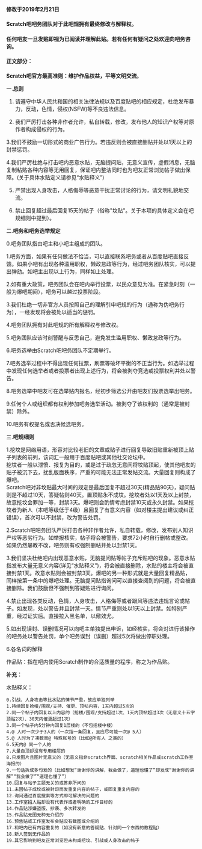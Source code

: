 #### 修改于2019年2月21日  
#### Scratch吧吧务团队对于此吧规拥有最终修改与解释权。  
#### 任何吧友一旦发贴即视为已阅读并理解此贴。若有任何有疑问之处欢迎向吧务咨询。  
#### 正文部分：  

**Scratch吧官方最高准则：维护作品权益，平等文明交流**。  

 一.**总则**
 
1. 请遵守中华人民共和国的相关法律法规以及百度贴吧的相应规定，杜绝发布暴力，反动，色情，侵权(NSFW)等不良违法信息。

2. 我们严厉打击各种非作者允许，私自转载，修改，发布他人的知识产权等对原作者构成侵权的行为。

3.我们不鼓励一切形式的商业广告行为。若违反则会被直接删贴并处以1天以上的封禁惩罚。

4.我们严厉杜绝与打击吧内恶意水贴，无脑提问贴，无意义宣传，虚假消息，无脑复制粘贴各种内容等无用回复，保证吧内整洁同时也为吧友正常浏览帖子做出保障。(关于具体水贴定义请参见“水贴释义”)

5. 严禁出现人身攻击，人格侮辱等恶意干扰正常讨论的行为，请文明礼貌地交流。

6. 禁止回复超过最后回复15天的帖子（俗称"坟贴"。关于本项的具体定义会在吧规细则中提到）。

二.**吧务和吧务选举规定**

0.吧务团队指由吧主和小吧主组成的团队。

1.吧务方面，如果有任何做法不恰当，可以直接联系吧务或者从百度贴吧直接反馈。如果小吧有出现各种滥用职权，懒政怠政等行为，经过吧务团队核实，可以提出弹劾。如吧主出现以上行为，同样如上处理。

2.如有重大政策，吧务团队会在吧内举行投票，以民众意见为准。在紧急时刻（一般为爆吧期间），吧务可以越过投票阶段。

3.我们杜绝一切非官方人员按照自己的理解引申吧规的行为（通称为伪吧务行为），一经发现将会被处以适当的惩罚。

4.吧务团队拥有对此吧规的所有解释权与修改权。

5.吧务团队应该时刻警醒与反思自己，避免发生滥用职权、懒政怠政等行为。

6.吧务选举由Scratch吧吧务团队不定期举行。

7.吧务选举过程中不得出现任何拉票，刷票等破坏平衡的不正当行为。如选举过程中发现任何选举者或者投票者出现上述行为，将会被剥夺竞选或投票权利并处以警告。

8.吧务选举中吧友可在选举贴内报名，经初步筛选公开由吧友们投票选举出吧务。

9.任何个人或组织都有权利参加吧务选举活动。被剥夺了该权利的（通常是被封禁）除外。

10.吧务有权提名或否决候选吧务。

三.**吧规细则**

1.挖坟是网络用语，形容对比较老旧的文章或贴子进行回复导致旧贴重新被顶上贴子列表的前列，该词汇一般用于百度贴吧或其他社交论坛中。  
挖坟者一般以泄愤、报复为目的，或是过于疏忽无意间将坟贴顶起，使其他吧友的贴子被沉下去，扰乱版面秩序，严重的可能无法正常发帖交流。大量回复则构成了爆吧。  
Scratch吧对非坟贴最大时间的规定是最后回复不超过30天(精品贴90天)，疑问贴则是不超过10天，答疑帖则40天。置顶贴永不成坟。挖坟者处以1天及以上封禁，故意挖坟会罪加一等，封禁3天。爆吧则会酌情考虑封禁10天或永久封禁。如果挖坟者为新人（本吧等级低于4级）且回复了有意义内容（如对楼主提出建议或纠正错误），首次可以不封禁，改为警告处罚。  

2.Scratch吧吧务团队严厉打击各种非作者允许，私自转载，修改，发布别人知识产权等恶劣行为。如举报核实，帖子将会被警告，要求72小时自行删帖或整改。如果仍然屡教不改，吧务则有权强制删帖并处以封禁1天。

3.我们坚决杜绝吧内出现恶意水贴，无脑提问贴等帖子充斥贴吧的现象。恶意水贴指发布大量无意义内容(详见“水贴释义”)，将会被直接删除，水贴的楼主将会被直接封禁1天。故意水贴则会被封禁3天。爆吧的另一种形式就是大量回复精品贴，同样按第一条中的爆吧处理。无脑提问贴指询问可以直接查阅到的问题，将会被直接删除。我们鼓励但不强制到答疑贴进行询问。

4.禁止出现各类反动，色情，人身攻击，人格侮辱或者跟风等违法违规言论或帖子。如发现，处以警告并且封禁一天。情节严重则处以1天以上封禁。如特别严重，经过证实后。直接拉入黑名单，以儆效尤。

5.如出现误封、误删情况可以向吧主单独提出申诉，如经核实，将会对进行该操作的吧务处以警告处罚，单个吧务误封（误删）超过5次将做出停职处理。

6.各名词的解释

作品贴：指在吧内使用Scratch制作的合适质量的程序，称之为作品贴。

**补充：**

水贴释义：
```
0.引战、人身攻击等比水贴的情节严重，故应单独列举
1.持续回复抢楼/围观/支持、催更、顶帖内容，1天内超过5次的
2.同一个帖子内回复以上内容的（抢楼/围观/支持超过1次、1天内顶帖超过3次（无意义十五字顶贴2次）、30天内催更超过1次）
3.同一个帖子内5分钟内回复1层楼的（不包括楼中楼）
4.@ 人时一次少于3人的（一次指一条回复，且应尽可能一次@ 5人）
5.@ 人时为了凑数而@ 特殊账号的（比如@所有人 之类的）
6.5天内@ 同一个人的
7.大量自顶却没有专用楼层的
8.只发图片且图片无意义的（无意义指非scratch界面、scratch相关作品或scratch工作室海报的）
9.一句话拆成多句发的（比如想发“谢谢你的讲解，我会做了，道理也懂了”却发成“谢谢你的讲解”“我会做了”“道理也懂了”）
10.回复与帖子主题无关的或答非所问的
11.未因帖子成坟或被封印而发重复内容的帖子，或回复重复内容的
12.询问通过百度搜索等方式即可解决的问题的
13.工作室招人贴却没有代表作或者明确的工作目标的
14.作品贴涉嫌盗版、抄袭、多次转发的
15.作品贴无图无种无介绍的
16.预告贴或工作室发布会贴没有截图或介绍的
17.和吧内已有内容重复的（如没有新意的答疑贴、针对同一个东西的教程贴）
18.新人签到无作品的
19.其它影响到吧友正常浏览但未构成挖坟、引战或人身攻击的帖子
```
